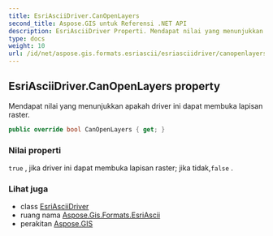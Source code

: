 ```yaml
---
title: EsriAsciiDriver.CanOpenLayers
second_title: Aspose.GIS untuk Referensi .NET API
description: EsriAsciiDriver Properti. Mendapat nilai yang menunjukkan apakah driver ini dapat membuka lapisan raster.
type: docs
weight: 10
url: /id/net/aspose.gis.formats.esriascii/esriasciidriver/canopenlayers/
---
```

## EsriAsciiDriver.CanOpenLayers property

Mendapat nilai yang menunjukkan apakah driver ini dapat membuka lapisan raster.

```csharp
public override bool CanOpenLayers { get; }
```

### Nilai properti

`true` , jika driver ini dapat membuka lapisan raster; jika tidak,`false` .

### Lihat juga

* class [EsriAsciiDriver](../)
* ruang nama [Aspose.Gis.Formats.EsriAscii](../../esriasciidriver/)
* perakitan [Aspose.GIS](../../../)


